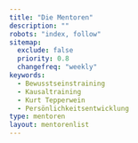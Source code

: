 ```yaml
---
title: "Die Mentoren"
description: ""
robots: "index, follow"
sitemap:
  exclude: false
  priority: 0.8
  changefreq: "weekly"
keywords:
  - Bewusstseinstraining
  - Kausaltraining
  - Kurt Tepperwein
  - Persönlichkeitsentwicklung
type: mentoren  
layout: mentorenlist
---
```


